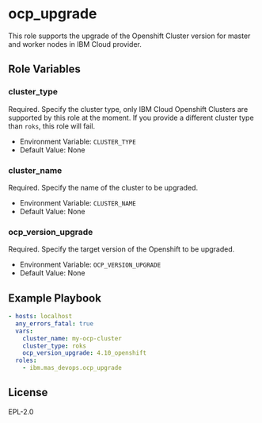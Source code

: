ocp_upgrade
=============

This role supports the upgrade of the Openshift Cluster version for master and worker nodes in IBM Cloud provider.

Role Variables
--------------

### cluster_type
Required.  Specify the cluster type, only IBM Cloud Openshift Clusters are supported by this role at the moment. If you provide a different cluster type than `roks`, this role will fail.

- Environment Variable: `CLUSTER_TYPE`
- Default Value: None

### cluster_name
Required.  Specify the name of the cluster to be upgraded.

- Environment Variable: `CLUSTER_NAME`
- Default Value: None

### ocp_version_upgrade
Required.  Specify the target version of the Openshift to be upgraded.

- Environment Variable: `OCP_VERSION_UPGRADE`
- Default Value: None

Example Playbook
----------------

```yaml
- hosts: localhost
  any_errors_fatal: true
  vars:
    cluster_name: my-ocp-cluster
    cluster_type: roks
    ocp_version_upgrade: 4.10_openshift
  roles:
    - ibm.mas_devops.ocp_upgrade
```

License
-------

EPL-2.0
